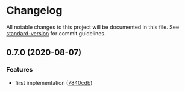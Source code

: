 # Changelog

All notable changes to this project will be documented in this file. See [standard-version](https://github.com/conventional-changelog/standard-version) for commit guidelines.

## 0.7.0 (2020-08-07)


### Features

* first implementation ([7840cdb](https://github.com/haztivity/hz-soupletter/commit/7840cdb4cfc90680e868b6364e95c40c46821515))
